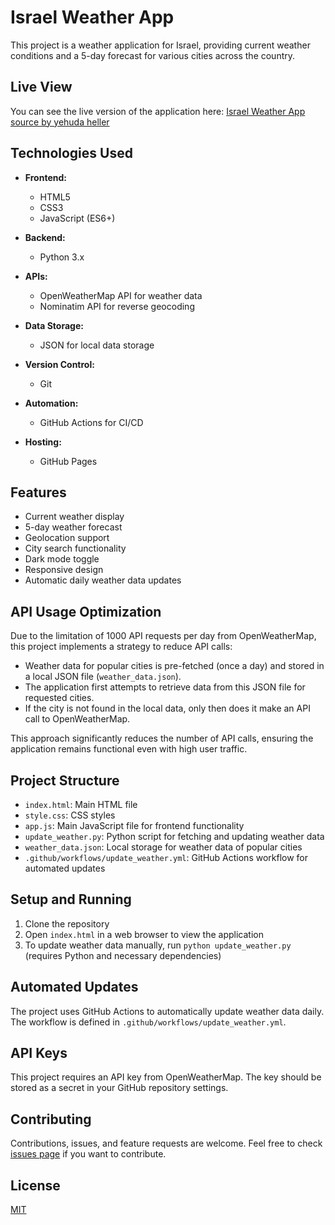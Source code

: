 # Israel Weather App

This project is a weather application for Israel, providing current weather conditions and a 5-day forecast for various cities across the country.

## Live View

You can see the live version of the application here:
[Israel Weather App](https://israelweather.github.io/)
[source by yehuda heller](https://yehudaheller.github.io/israelweather/)

## Technologies Used

- **Frontend:**
  - HTML5
  - CSS3
  - JavaScript (ES6+)

- **Backend:**
  - Python 3.x

- **APIs:**
  - OpenWeatherMap API for weather data
  - Nominatim API for reverse geocoding

- **Data Storage:**
  - JSON for local data storage

- **Version Control:**
  - Git

- **Automation:**
  - GitHub Actions for CI/CD

- **Hosting:**
  - GitHub Pages

## Features

- Current weather display
- 5-day weather forecast
- Geolocation support
- City search functionality
- Dark mode toggle
- Responsive design
- Automatic daily weather data updates

## API Usage Optimization

Due to the limitation of 1000 API requests per day from OpenWeatherMap, this project implements a strategy to reduce API calls:

- Weather data for popular cities is pre-fetched (once a day) and stored in a local JSON file (`weather_data.json`).
- The application first attempts to retrieve data from this JSON file for requested cities.
- If the city is not found in the local data, only then does it make an API call to OpenWeatherMap.

This approach significantly reduces the number of API calls, ensuring the application remains functional even with high user traffic.

## Project Structure

- `index.html`: Main HTML file
- `style.css`: CSS styles
- `app.js`: Main JavaScript file for frontend functionality
- `update_weather.py`: Python script for fetching and updating weather data
- `weather_data.json`: Local storage for weather data of popular cities
- `.github/workflows/update_weather.yml`: GitHub Actions workflow for automated updates

## Setup and Running

1. Clone the repository
2. Open `index.html` in a web browser to view the application
3. To update weather data manually, run `python update_weather.py` (requires Python and necessary dependencies)

## Automated Updates

The project uses GitHub Actions to automatically update weather data daily. The workflow is defined in `.github/workflows/update_weather.yml`.

## API Keys

This project requires an API key from OpenWeatherMap. The key should be stored as a secret in your GitHub repository settings.

## Contributing

Contributions, issues, and feature requests are welcome. Feel free to check [issues page](link-to-your-issues-page) if you want to contribute.

## License

[MIT](https://choosealicense.com/licenses/mit/)
